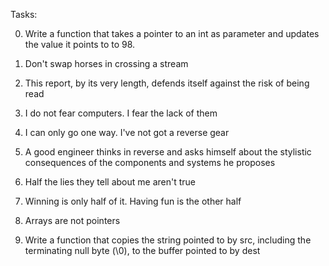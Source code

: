 Tasks:

0. Write a function that takes a pointer to an int as parameter and updates the value it points to to 98.

1. Don't swap horses in crossing a stream

2. This report, by its very length, defends itself against the risk of being read

3. I do not fear computers. I fear the lack of them

4. I can only go one way. I've not got a reverse gear

5. A good engineer thinks in reverse and asks himself about the stylistic consequences of the components and systems he proposes

6. Half the lies they tell about me aren't true

7. Winning is only half of it. Having fun is the other half

8. Arrays are not pointers

9. Write a function that copies the string pointed to by src, including the terminating null byte (\0), to the buffer pointed to by dest

